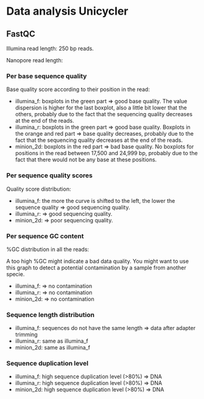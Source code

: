# Data analysis Unicycler

## FastQC

Illumina read length: 250 bp reads.

Nanopore read length: 

### Per base sequence quality

Base quality score according to their position in the read:
- illumina_f: boxplots in the green part => good base quality. The value dispersion is higher for the last boxplot, also a little bit lower that the others, probably due to the fact that the sequencing quality decreases at the end of the reads.
- illumina_r: boxplots in the green part => good base quality. Boxplots in the orange and red part => base quality decreases, probably due to the fact that the sequencing quality decreases at the end of the reads.
- minion_2d: boxplots in the red part => bad base quality. No boxplots for positions in the read between 17,500 and 24,999 bp, probably due to the fact that there would not be any base at these positions.

### Per sequence quality scores

Quality score distribution:
- illumina_f: the more the curve is shifted to the left, the lower the sequence quality => good sequencing quality.
- illumina_r: => good sequencing quality.
- minion_2d: => poor sequencing quality.

### Per sequence GC content

%GC distribution in all the reads:

A too high %GC might indicate a bad data quality. 
You might want to use this graph to detect a potential contamination by a sample from another specie.

- illumina_f: => no contamination  
- illumina_r: => no contamination
- minion_2d: => no contamination

### Sequence length distribution

- illumina_f: sequences do not have the same length => data after adapter trimming
- illumina_r: same as illumina_f
- minion_2d: same as illumina_f

### Sequence duplication level

- illumina_f: high sequence duplication level (>80%) => DNA
- illumina_r: high sequence duplication level (>80%) => DNA
- minion_2d: high sequence duplication level (>80%) => DNA


